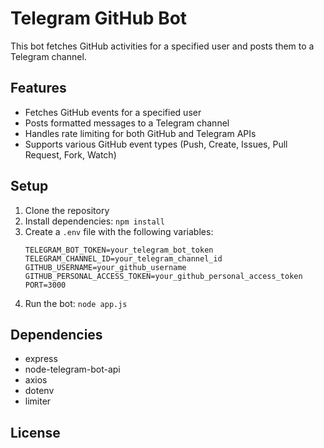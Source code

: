    # Telegram GitHub Bot

   This bot fetches GitHub activities for a specified user and posts them to a Telegram channel.

## Features

   - Fetches GitHub events for a specified user
   - Posts formatted messages to a Telegram channel
   - Handles rate limiting for both GitHub and Telegram APIs
   - Supports various GitHub event types (Push, Create, Issues, Pull Request, Fork, Watch)

     
   ## Setup

   1. Clone the repository
   2. Install dependencies: `npm install`
   3. Create a `.env` file with the following variables:
      ```
      TELEGRAM_BOT_TOKEN=your_telegram_bot_token
      TELEGRAM_CHANNEL_ID=your_telegram_channel_id
      GITHUB_USERNAME=your_github_username
      GITHUB_PERSONAL_ACCESS_TOKEN=your_github_personal_access_token
      PORT=3000
      ```
   4. Run the bot: `node app.js`

   ## Dependencies

   - express
   - node-telegram-bot-api
   - axios
   - dotenv
   - limiter

 ## License
